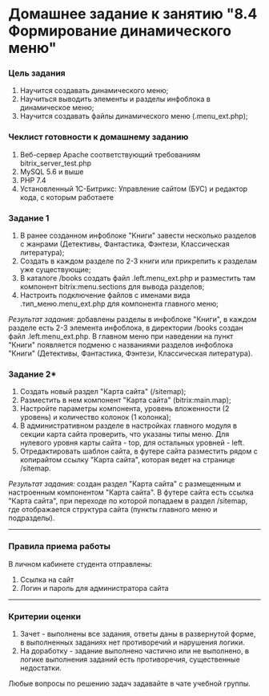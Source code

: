# Домашнее задание к занятию "8.4	Формирование динамического меню"

### Цель задания

1. Научится создавать динамического меню; 
2. Научиться выводить элементы и разделы инфоблока в динамическое меню;
3. Научится создавать файлы динамического меню (.menu_ext.php);

### Чеклист готовности к домашнему заданию

1. Веб-сервер Apache соответствующий требованиям bitrix_server_test.php
2. MySQL 5.6 и выше
3. PHP 7.4
4. Установленный 1С-Битрикс: Управление сайтом (БУС) и редактор кода, с которым работаете

### Задание 1
1. В ранее созданном инфоблоке "Книги" завести несколько разделов с жанрами (Детективы, Фантастика, Фэнтези, Классическая литература);
2. Создать в каждом разделе по 2-3 книги или прикрепить к разделам уже существующие;
3. В каталоге /books создать файл .left.menu_ext.php и разместить там компонент bitrix:menu.sections для вывода разделов;
4. Настроить подключение файлов с именами вида .тип_меню.menu_ext.php для компонента главного меню;

*Результат задания:* добавлены разделы в инфоблоке "Книги", в каждом разделе есть 2-3 элемента инфоблока, в директории /books создан файл .left.menu_ext.php. В главном меню при наведении на пункт "Книги" появляется подменю с названиями разделов инфоблока "Книги" (Детективы, Фантастика, Фэнтези, Классическая литература).

### Задание 2*
1. Создать новый раздел "Карта сайта" (/sitemap);
2. Разместить в нем компонент "Карта сайта" (bitrix:main.map);
3. Настройте параметры компонента, уровень вложенности (2 уровень) и количество колонок (1 колонка);
4. В административном разделе в настройках главного модуля в секции карта сайта проверить, что указаны типы меню. Для нулевого уровня карты сайта - top, для остальных уровней - left.  
5. Отредактировать шаблон сайта, в футере сайта разместить рядом с копирайтом ссылку "Карта сайта", которая ведет на странице /sitemap.

*Результат задания:* создан раздел "Карта сайта" с размещенным и настроенным компонентом "Карта сайта". В футере сайта есть ссылка "Карта сайта", при переходе по которой попадаем в раздел /sitemap, где отображается структура сайта (пункты главного меню и подразделы).


------

### Правила приема работы

В личном кабинете студента отправлены:
1.  Ссылка на сайт
2.  Логин и пароль для администратора сайта

------

### Критерии оценки

1. Зачет - выполнены все задания, ответы даны в развернутой форме, в выполненных заданиях нет противоречий и нарушения логики. 
2. На доработку - задание выполнено частично или не выполнено, в логике выполнения заданий есть противоречия, существенные недостатки.

Любые вопросы по решению задач задавайте в чате учебной группы.
